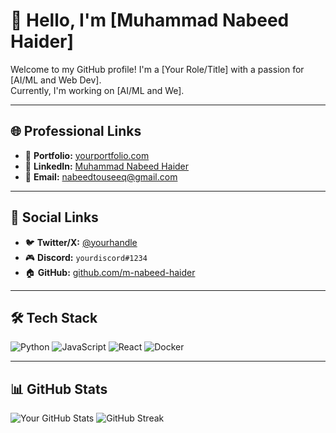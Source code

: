 # 👋 Hello, I'm [Muhammad Nabeed Haider]

Welcome to my GitHub profile! I'm a [Your Role/Title] with a passion for [AI/ML and Web Dev].  
Currently, I'm working on [AI/ML and We].  

---

## 🌐 Professional Links

- 🔗 **Portfolio:** [yourportfolio.com](https://yourportfolio.com)
- 💼 **LinkedIn:** [Muhammad Nabeed Haider](https://www.linkedin.com/in/muhammad-nabeed-haider-92a371240/)
- 📧 **Email:** nabeedtouseeq@gmail.com

---

## 📣 Social Links

- 🐦 **Twitter/X:** [@yourhandle](https://twitter.com/yourhandle)
- 🎮 **Discord:** `yourdiscord#1234`
- 🏠 **GitHub:** [github.com/m-nabeed-haider](https://github.com/m-nabeed-haider)

---

## 🛠️ Tech Stack

![Python](https://img.shields.io/badge/Python-3776AB?style=for-the-badge&logo=python&logoColor=white)
![JavaScript](https://img.shields.io/badge/JavaScript-F7DF1E?style=for-the-badge&logo=javascript&logoColor=black)
![React](https://img.shields.io/badge/React-20232A?style=for-the-badge&logo=react&logoColor=61DAFB)
![Docker](https://img.shields.io/badge/Docker-2496ED?style=for-the-badge&logo=docker&logoColor=white)

---

## 📊 GitHub Stats

![Your GitHub Stats](https://github-readme-stats.vercel.app/api?username=m-nabeed-haider&show_icons=true&theme=dark)
![GitHub Streak](https://github-readme-streak-stats.herokuapp.com/?user=m-nabeed-haider&theme=dark)
